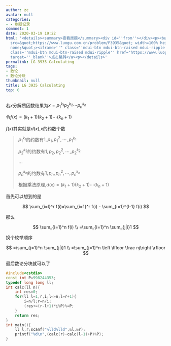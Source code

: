```yaml
---
author: zc
avatar: null
categories:
- - 刷题记录
commnet: 1
date: 2020-03-19 19:22
html: '<details><summary>查看原题</summary><div id=''from''></div><p><button onclick="document.getElementById(''from'').innerHTML=''<iframe
  src=&quot;https://www.luogu.com.cn/problem/P3935&quot; width=100% height=800px style=&quot;border:
  none;&quot;><iframe>''" class=''mdui-btn mdui-btn-raised mdui-ripple''>点击加载</button><a
  class=''mdui-btn mdui-btn-raised mdui-ripple'' href="https://www.luogu.com.cn/problem/P3935"
  target=''_blank''>点击跳转</a><p></details>'
permalink: LG 3935 Calculating
tags:
- 数论
- 数论分块
thumbnail: null
title: LG 3935 Calculating
top: 0
---
```

若$x$分解质因数结果为$x=p_1^{k_1}p_2^{k_2}\cdots p_n^{k_n}$

令$f(x)=(k_1+1)(k_2+1)\cdots (k_n+1)$

$f(x)$其实就是$d(x)$,$x$的约数个数

> $p_1^{k_1}$的约数有$1,p_1,p_1^2,\cdots,p_1^{k_1}$
> 
> $p_2^{k_2}$的约数有$1,p_2,p_2^2,\cdots,p_2^{k_2}$
> 
> $\cdots$
> 
> $p_n^{k_n}$的约数有$1,p_n,p_n^2,\cdots,p_n^{k_n}$
> 
> 根据乘法原理,$d(x)=(k_1+1)(k_2+1)\cdots (k_n+1)$

首先可以想到的是

$$
\sum_{i=l}^r f(i)=\sum_{i=1}^r f(i) - \sum_{i=1}^{l-1} f(i)
$$

那么

$$
\sum_{i=1}^n f(i)
\\
=\sum_{i=1}^n \sum_{j|i}1
$$

换个枚举顺序

$$
=\sum_{j=1}^n \sum_{j|i}1
\\
=\sum_{j=1}^n \left \lfloor \frac nj\right \rfloor
$$

最后数论分块就可以了

```cpp
#include<cstdio>
const int P=998244353;
typedef long long ll;
int calc(ll n){
    int res=0;
    for(ll l=1,r,i;l<=n;l=r+1){
        i=n/l;r=n/i;
        (res+=(r-l+1)*i%P)%=P;
    }
    return res;
}
int main(){
    ll l,r;scanf("%lld%lld",&l,&r);
    printf("%d\n",(calc(r)-calc(l-1)+P)%P);
}
```
